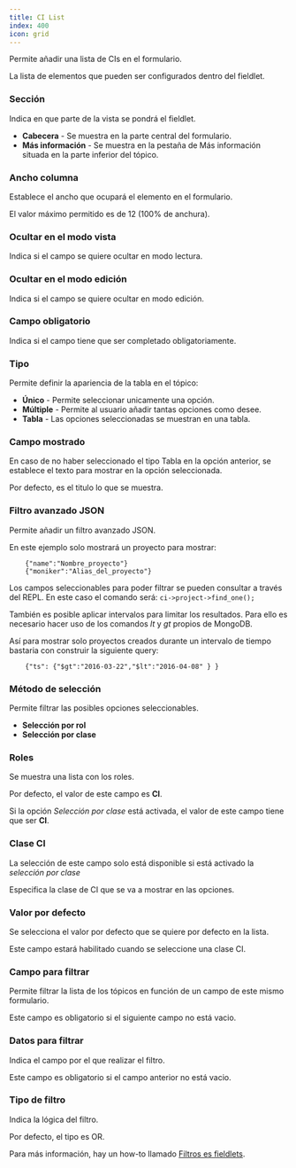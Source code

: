```yaml
---
title: CI List
index: 400
icon: grid
---
```


Permite añadir una lista de CIs en el formulario.

La lista de elementos que pueden ser configurados dentro del fieldlet.

### Sección

Indica en que parte de la vista se pondrá el fieldlet.

- **Cabecera** - Se muestra en la parte central del formulario.
- **Más información** - Se muestra en la pestaña de Más información situada en la parte inferior del tópico.

### Ancho columna

Establece el ancho que ocupará el elemento en el formulario.

El valor máximo permitido es de 12 (100% de anchura).


### Ocultar en el modo vista

Indica si el campo se quiere ocultar en modo lectura.


### Ocultar en el modo edición

Indica si el campo se quiere ocultar en modo edición.


### Campo obligatorio

Indica si el campo tiene que ser completado obligatoriamente.


### Tipo
Permite definir la apariencia de la tabla en el tópico:

- **Único** - Permite seleccionar unicamente una opción.
- **Múltiple** - Permite al usuario añadir tantas opciones como desee.
- **Tabla** - Las opciones seleccionadas se muestran en una tabla.


### Campo mostrado

En caso de no haber seleccionado el tipo Tabla en la opción anterior, se establece el texto para mostrar en la opción seleccionada.

Por defecto, es el titulo lo que se muestra.


### Filtro avanzado JSON

Permite añadir un filtro avanzado JSON.

En este ejemplo solo mostrará un proyecto para mostrar:

        {"name":"Nombre_proyecto"}
        {"moniker":"Alias_del_proyecto"}



Los campos seleccionables para poder filtrar se pueden consultar a través del REPL. En este caso el comando será: `ci->project->find_one();`

También es posible aplicar intervalos para limitar los resultados. Para ello es necesario hacer uso de los comandos *lt* y *gt* propios de MongoDB.

Así para mostrar solo proyectos creados durante un intervalo de tiempo bastaria con construir la siguiente query:

        {"ts": {"$gt":"2016-03-22","$lt":"2016-04-08" } }



### Método de selección

Permite filtrar las posibles opciones seleccionables.

- **Selección por rol**
- **Selección por clase**

### Roles
Se muestra una lista con los roles.

Por defecto, el valor de este campo es **CI**.

Si la opción *Selección por clase* está activada, el valor de este campo tiene que ser **CI**.


### Clase CI

La selección de este campo solo está disponible si está activado la *selección por clase*

Especifica la clase de CI que se va a mostrar en las opciones.


### Valor por defecto

Se selecciona el valor por defecto que se quiere por defecto en la lista.

Este campo estará habilitado cuando se seleccione una clase CI.

### Campo para filtrar

Permite filtrar la lista de los tópicos en función de un campo de este mismo formulario.

Este campo es obligatorio si el siguiente campo no está vacio.

### Datos para filtrar

Indica el campo por el que realizar el filtro.

Este campo es obligatorio si el campo anterior no está vacio.

### Tipo de filtro

Indica la lógica del filtro.

Por defecto, el tipo es OR.

Para más información, hay un how-to llamado [Filtros es fieldlets](how-to/filter-fieldlet).

